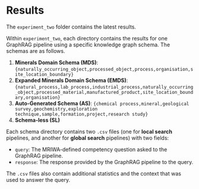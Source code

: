 # Results

The `experiment_two` folder contains the latest results.

Within `experiment_two`, each directory contains the results for one GraphRAG pipeline using a specific knowledge graph schema. The schemas are as follows.
1. **Minerals Domain Schema (MDS)**: 
    `{naturally_occurring_object,processed_object,process,organisation,site_location_boundary}`
2. **Expanded Minerals Domain Schema (EMDS)**: 
    `{natural_process,lab_process,industrial_process,naturally_occurring_object,processed_material,manufactured_product,site_location_boundary,organisation}`
3. **Auto-Generated Schema (AS)**: 
    `{chemical process,mineral,geological survey,geochemistry,exploration technique,sample,formation,project,research study}`
4. **Schema-less (SL)**

Each schema directory contains two `.csv` files (one for **local search** pipelines, and another for **global search** pipelines) with two fields:
- `query`: The MRIWA-defined competency question asked to the GraphRAG pipeline.
- `response`: The response provided by the GraphRAG pipeline to the query.

The `.csv` files also contain additional statistics and the context that was used to answer the query.
